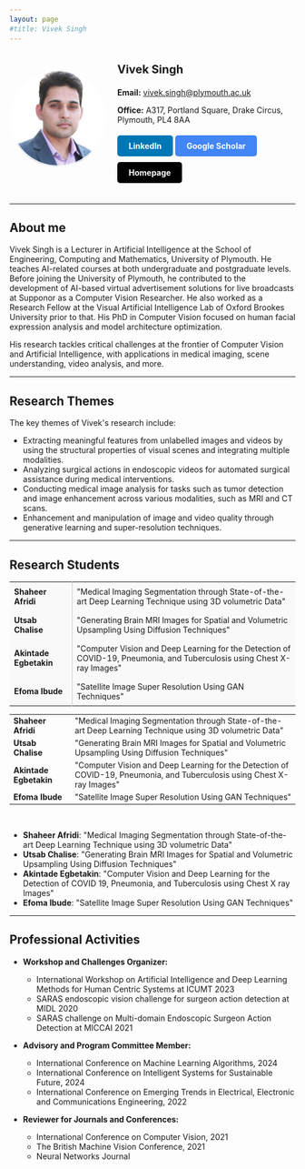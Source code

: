 ```yaml
---
layout: page
#title: Vivek Singh
---
```


<div style="display: flex; align-items: center; justify-content: space-between;">
    <img src="/assets/img/viveksingh.png" alt="Vivek Singh" style="width: 170px; border-radius: 70%; margin-right: 20px;">
    <div>
        <p style="font-size: 20px; font-weight: bold;">Vivek Singh</p>
        <p><strong>Email:</strong> <a href="mailto: vivek.singh@plymouth.ac.uk">vivek.singh@plymouth.ac.uk</a></p>
        <p> <strong>Office:</strong> A317, Portland Square, Drake Circus, Plymouth, PL4 8AA</p>
        <a href="https://www.linkedin.com/in/vivekbawa/" style="display: inline-block; padding: 10px 20px; margin: 5px 0; background-color: #0077b5; color: white; text-decoration: none; border-radius: 5px;"><strong>LinkedIn</strong></a>
        <a href="https://scholar.google.com/citations?user=-OcjbfYAAAAJ&hl=en" style="display: inline-block; padding: 10px 20px; margin: 5px 0; background-color: #4285f4; color: white; text-decoration: none; border-radius: 5px;"><strong>Google Scholar</strong></a>
        <a href="https://www.plymouth.ac.uk/staff/vivek-singh" style="display: inline-block; padding: 10px 20px; margin: 5px 0; background-color: #000000; color: white; text-decoration: none; border-radius: 5px;"><strong>Homepage</strong></a>
    </div>
</div>

<br clear="left">

<hr>

## About me
Vivek Singh is a Lecturer in Artificial Intelligence at the School of Engineering, Computing and Mathematics, University of Plymouth. He teaches AI-related courses at both undergraduate and postgraduate levels. Before joining the University of Plymouth, he contributed to the development of AI-based virtual advertisement solutions for live broadcasts at Supponor as a Computer Vision Researcher. He also worked as a Research Fellow at the Visual Artificial Intelligence Lab of Oxford Brookes University prior to that. His PhD in Computer Vision focused on human facial expression analysis and model architecture optimization.

His research tackles critical challenges at the frontier of Computer Vision and Artificial Intelligence, with applications in medical imaging, scene understanding, video analysis, and more.

<hr>

## Research Themes
The key themes of Vivek's research include:
- Extracting meaningful features from unlabelled images and videos by using the structural properties of visual scenes and integrating multiple modalities.
- Analyzing surgical actions in endoscopic videos for automated surgical assistance during medical interventions.
- Conducting medical image analysis for tasks such as tumor detection and image enhancement across various modalities, such as MRI and CT scans.
- Enhancement and manipulation of image and video quality through generative learning and super-resolution techniques.

<hr>

## Research Students

<table style="width: 100%; background-color: #f9f9f9; border-collapse: collapse;">
  <tr>
    <td style="border-right: 1px solid #ccc; padding: 8px;"><strong>Shaheer Afridi</strong></td>
    <td style="padding: 8px;">"Medical Imaging Segmentation through State-of-the-art Deep Learning Technique using 3D volumetric Data"</td>
  </tr>
  <tr>
    <td style="border-right: 1px solid #ccc; padding: 8px;"><strong>Utsab Chalise</strong></td>
    <td style="padding: 8px;">"Generating Brain MRI Images for Spatial and Volumetric Upsampling Using Diffusion Techniques"</td>
  </tr>
  <tr>
    <td style="border-right: 1px solid #ccc; padding: 8px;"><strong>Akintade Egbetakin</strong</td>
    <td style="padding: 8px;">"Computer Vision and Deep Learning for the Detection of COVID-19, Pneumonia, and Tuberculosis using Chest X-ray Images"</td>
  </tr>
  <tr>
    <td style="border-right: 1px solid #ccc; padding: 8px;"><strong>Efoma Ibude</strong></td>
    <td style="padding: 8px;">"Satellite Image Super Resolution Using GAN Techniques"</td>
  </tr>
</table>



<table style="border-collapse: collapse; width: 100%;">
  <tr>
    <td><strong>Shaheer Afridi</strong></td>
    <td>"Medical Imaging Segmentation through State-of-the-art Deep Learning Technique using 3D volumetric Data"</td>
  </tr>
  <tr>
    <td><strong>Utsab Chalise</strong></td>
    <td>"Generating Brain MRI Images for Spatial and Volumetric Upsampling Using Diffusion Techniques"</td>
  </tr>
  <tr>
    <td><strong>Akintade Egbetakin</strong></td>
    <td>"Computer Vision and Deep Learning for the Detection of COVID-19, Pneumonia, and Tuberculosis using Chest X-ray Images"</td>
  </tr>
  <tr>
    <td><strong>Efoma Ibude</strong></td>
    <td>"Satellite Image Super Resolution Using GAN Techniques"</td>
  </tr>
</table>

<br>


- **Shaheer Afridi**: "Medical Imaging Segmentation through State-of-the-art Deep Learning Technique using 3D volumetric Data"
- **Utsab Chalise**: "Generating Brain MRI Images for Spatial and Volumetric Upsampling Using Diffusion Techniques"
- **Akintade Egbetakin**: "Computer Vision and Deep Learning for the Detection of COVID 19, Pneumonia, and Tuberculosis using Chest X ray Images"
- **Efoma Ibude**: "Satellite Image Super Resolution Using GAN Techniques"

<hr>

## Professional Activities
- **Workshop and Challenges Organizer:** 
   - International Workshop on Artificial Intelligence and Deep Learning Methods for Human Centric Systems at ICUMT 2023
   - SARAS endoscopic vision challenge for surgeon action detection at MIDL 2020
   - SARAS challenge on Multi-domain Endoscopic Surgeon Action Detection at MICCAI 2021

- **Advisory and Program Committee Member:** 
    - International Conference on Machine Learning Algorithms, 2024
    - International Conference on Intelligent Systems for Sustainable Future, 2024
    - International Conference on Emerging Trends in Electrical, Electronic and Communications Engineering, 2022

- **Reviewer for Journals and Conferences:** 
   - International Conference on Computer Vision, 2021
   - The British Machine Vision Conference, 2021
   - Neural Networks Journal



